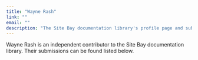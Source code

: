 ```yaml
---
title: "Wayne Rash"
link: ""
email: ""
description: "The Site Bay documentation library's profile page and submission listing for Wayne Rash"
---
```


Wayne Rash is an independent contributor to the Site Bay documentation library. Their submissions can be found listed below.